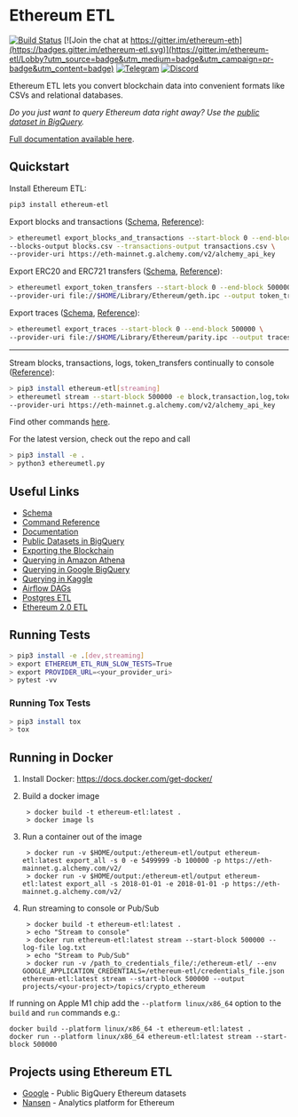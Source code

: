 # Ethereum ETL

[![Build Status](https://app.travis-ci.com/blockchain-etl/ethereum-etl.svg?branch=develop)](https://travis-ci.com/github/blockchain-etl/ethereum-etl)
[![Join the chat at https://gitter.im/ethereum-eth](https://badges.gitter.im/ethereum-etl.svg)](https://gitter.im/ethereum-etl/Lobby?utm_source=badge&utm_medium=badge&utm_campaign=pr-badge&utm_content=badge)
[![Telegram](https://img.shields.io/badge/telegram-join%20chat-blue.svg)](https://t.me/BlockchainETL)
[![Discord](https://img.shields.io/badge/discord-join%20chat-blue.svg)](https://discord.gg/tRKG7zGKtF)

Ethereum ETL lets you convert blockchain data into convenient formats like CSVs and relational databases.

*Do you just want to query Ethereum data right away? Use the [public dataset in BigQuery](https://console.cloud.google.com/marketplace/details/ethereum/crypto-ethereum-blockchain).*

[Full documentation available here](http://ethereum-etl.readthedocs.io/).

## Quickstart

Install Ethereum ETL:

```bash
pip3 install ethereum-etl
```

Export blocks and transactions ([Schema](docs/schema.md#blockscsv), [Reference](docs/commands.md#export_blocks_and_transactions)):

```bash
> ethereumetl export_blocks_and_transactions --start-block 0 --end-block 500000 \
--blocks-output blocks.csv --transactions-output transactions.csv \
--provider-uri https://eth-mainnet.g.alchemy.com/v2/alchemy_api_key
```

Export ERC20 and ERC721 transfers ([Schema](docs/schema.md#token_transferscsv), [Reference](docs/commands.md##export_token_transfers)):

```bash
> ethereumetl export_token_transfers --start-block 0 --end-block 500000 \
--provider-uri file://$HOME/Library/Ethereum/geth.ipc --output token_transfers.csv
```

Export traces ([Schema](docs/schema.md#tracescsv), [Reference](docs/commands.md#export_traces)):

```bash
> ethereumetl export_traces --start-block 0 --end-block 500000 \
--provider-uri file://$HOME/Library/Ethereum/parity.ipc --output traces.csv
```

---

Stream blocks, transactions, logs, token_transfers continually to console ([Reference](docs/commands.md#stream)):

```bash
> pip3 install ethereum-etl[streaming]
> ethereumetl stream --start-block 500000 -e block,transaction,log,token_transfer --log-file log.txt \
--provider-uri https://eth-mainnet.g.alchemy.com/v2/alchemy_api_key
```

Find other commands [here](https://ethereum-etl.readthedocs.io/en/latest/commands/).

For the latest version, check out the repo and call 
```bash
> pip3 install -e . 
> python3 ethereumetl.py
```

## Useful Links

- [Schema](https://ethereum-etl.readthedocs.io/en/latest/schema/)
- [Command Reference](https://ethereum-etl.readthedocs.io/en/latest/commands/)
- [Documentation](https://ethereum-etl.readthedocs.io/)
- [Public Datasets in BigQuery](https://github.com/blockchain-etl/public-datasets)  
- [Exporting the Blockchain](https://ethereum-etl.readthedocs.io/en/latest/exporting-the-blockchain/)
- [Querying in Amazon Athena](https://ethereum-etl.readthedocs.io/en/latest/amazon-athena/)
- [Querying in Google BigQuery](https://ethereum-etl.readthedocs.io/en/latest/google-bigquery/)
- [Querying in Kaggle](https://www.kaggle.com/bigquery/ethereum-blockchain)
- [Airflow DAGs](https://github.com/blockchain-etl/ethereum-etl-airflow)
- [Postgres ETL](https://github.com/blockchain-etl/ethereum-etl-postgresql)
- [Ethereum 2.0 ETL](https://github.com/blockchain-etl/ethereum2-etl)

## Running Tests

```bash
> pip3 install -e .[dev,streaming]
> export ETHEREUM_ETL_RUN_SLOW_TESTS=True
> export PROVIDER_URL=<your_provider_uri>
> pytest -vv
``` 

### Running Tox Tests

```bash
> pip3 install tox
> tox
```

## Running in Docker

1. Install Docker: https://docs.docker.com/get-docker/

2. Build a docker image
        
        > docker build -t ethereum-etl:latest .
        > docker image ls
        
3. Run a container out of the image

        > docker run -v $HOME/output:/ethereum-etl/output ethereum-etl:latest export_all -s 0 -e 5499999 -b 100000 -p https://eth-mainnet.g.alchemy.com/v2/
        > docker run -v $HOME/output:/ethereum-etl/output ethereum-etl:latest export_all -s 2018-01-01 -e 2018-01-01 -p https://eth-mainnet.g.alchemy.com/v2/

4. Run streaming to console or Pub/Sub

        > docker build -t ethereum-etl:latest .
        > echo "Stream to console"
        > docker run ethereum-etl:latest stream --start-block 500000 --log-file log.txt
        > echo "Stream to Pub/Sub"
        > docker run -v /path_to_credentials_file/:/ethereum-etl/ --env GOOGLE_APPLICATION_CREDENTIALS=/ethereum-etl/credentials_file.json ethereum-etl:latest stream --start-block 500000 --output projects/<your-project>/topics/crypto_ethereum

If running on Apple M1 chip add the `--platform linux/x86_64` option to the `build` and `run` commands e.g.:

```
docker build --platform linux/x86_64 -t ethereum-etl:latest .
docker run --platform linux/x86_64 ethereum-etl:latest stream --start-block 500000
```

## Projects using Ethereum ETL
* [Google](https://goo.gl/oY5BCQ) - Public BigQuery Ethereum datasets
* [Nansen](https://www.nansen.ai/?ref=ethereumetl) - Analytics platform for Ethereum
